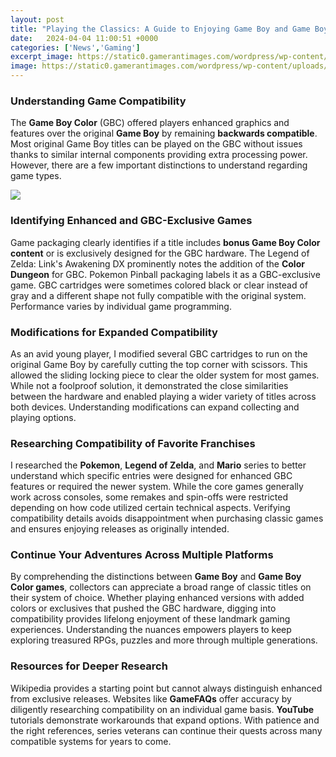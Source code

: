 ```yaml
---
layout: post
title: "Playing the Classics: A Guide to Enjoying Game Boy and Game Boy Color Games"
date:   2024-04-04 11:00:51 +0000
categories: ['News','Gaming']
excerpt_image: https://static0.gamerantimages.com/wordpress/wp-content/uploads/2021/01/GAME-BOY-COLOR.jpg
image: https://static0.gamerantimages.com/wordpress/wp-content/uploads/2021/01/GAME-BOY-COLOR.jpg
---
```


### Understanding Game Compatibility 
The **Game Boy Color** (GBC) offered players enhanced graphics and features over the original **Game Boy** by remaining **backwards compatible**. Most original Game Boy titles can be played on the GBC without issues thanks to similar internal components providing extra processing power. However, there are a few important distinctions to understand regarding game types.

![](https://static0.gamerantimages.com/wordpress/wp-content/uploads/2021/01/GAME-BOY-COLOR.jpg)
### Identifying Enhanced and GBC-Exclusive Games
Game packaging clearly identifies if a title includes **bonus Game Boy Color content** or is exclusively designed for the GBC hardware. The Legend of Zelda: Link's Awakening DX prominently notes the addition of the **Color Dungeon** for GBC. Pokemon Pinball packaging labels it as a GBC-exclusive game. GBC cartridges were sometimes colored black or clear instead of gray and a different shape not fully compatible with the original system. Performance varies by individual game programming.  
### Modifications for Expanded Compatibility 
As an avid young player, I modified several GBC cartridges to run on the original Game Boy by carefully cutting the top corner with scissors. This allowed the sliding locking piece to clear the older system for most games. While not a foolproof solution, it demonstrated the close similarities between the hardware and enabled playing a wider variety of titles across both devices. Understanding modifications can expand collecting and playing options.
### Researching Compatibility of Favorite Franchises
I researched the **Pokemon**, **Legend of Zelda**, and **Mario** series to better understand which specific entries were designed for enhanced GBC features or required the newer system. While the core games generally work across consoles, some remakes and spin-offs were restricted depending on how code utilized certain technical aspects. Verifying compatibility details avoids disappointment when purchasing classic games and ensures enjoying releases as originally intended. 
### Continue Your Adventures Across Multiple Platforms  
By comprehending the distinctions between **Game Boy** and **Game Boy Color games**, collectors can appreciate a broad range of classic titles on their system of choice. Whether playing enhanced versions with added colors or exclusives that pushed the GBC hardware, digging into compatibility provides lifelong enjoyment of these landmark gaming experiences. Understanding the nuances empowers players to keep exploring treasured RPGs, puzzles and more through multiple generations.
### Resources for Deeper Research  
Wikipedia provides a starting point but cannot always distinguish enhanced from exclusive releases. Websites like **GameFAQs** offer accuracy by diligently researching compatibility on an individual game basis. **YouTube** tutorials demonstrate workarounds that expand options. With patience and the right references, series veterans can continue their quests across many compatible systems for years to come.